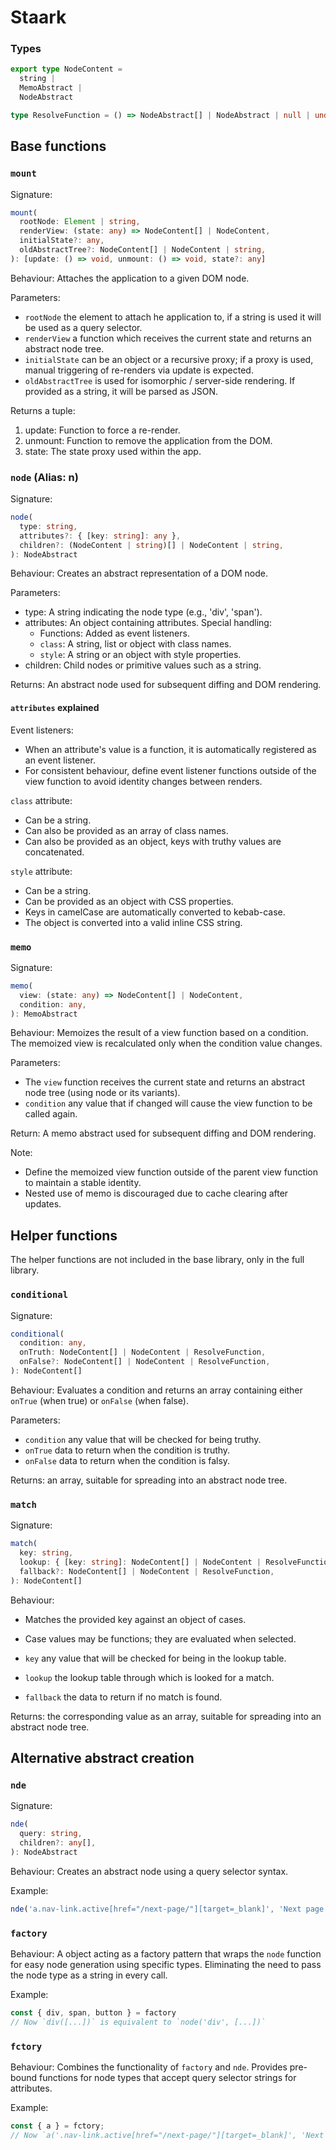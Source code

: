 # Staark

### Types

```TypeScript
export type NodeContent =
  string |
  MemoAbstract |
  NodeAbstract

type ResolveFunction = () => NodeAbstract[] | NodeAbstract | null | undefined
```

## Base functions

### `mount`

Signature:
```TypeScript
mount(
  rootNode: Element | string,
  renderView: (state: any) => NodeContent[] | NodeContent,
  initialState?: any,
  oldAbstractTree?: NodeContent[] | NodeContent | string,
): [update: () => void, unmount: () => void, state?: any]
```

Behaviour: Attaches the application to a given DOM node.

Parameters:
- `rootNode` the element to attach he application to, if a string is used it will be used as a query selector.
- `renderView` a function which receives the current state and returns an abstract node tree.
- `initialState` can be an object or a recursive proxy; if a proxy is used, manual triggering of re-renders via update is expected.
- `oldAbstractTree` is used for isomorphic / server-side rendering. If provided as a string, it will be parsed as JSON.

Returns a tuple:
  1. update: Function to force a re-render.
  2. unmount: Function to remove the application from the DOM.
  3. state: The state proxy used within the app.

### `node` (Alias: n)

Signature:
```TypeScript
node(
  type: string,
  attributes?: { [key: string]: any },
  children?: (NodeContent | string)[] | NodeContent | string,
): NodeAbstract
```

Behaviour: Creates an abstract representation of a DOM node.

Parameters:
- type: A string indicating the node type (e.g., 'div', 'span').
- attributes: An object containing attributes. Special handling:
  - Functions: Added as event listeners.
  - `class`: A string, list or object with class names.
  - `style`: A string or an object with style properties.
- children: Child nodes or primitive values such as a string.

Returns: An abstract node used for subsequent diffing and DOM rendering.

#### `attributes` explained

Event listeners:
- When an attribute's value is a function, it is automatically registered as an event listener.
- For consistent behaviour, define event listener functions outside of the view function to avoid identity changes between renders.

`class` attribute:
- Can be a string.
- Can also be provided as an array of class names.
- Can also be provided as an object, keys with truthy values are concatenated.

`style` attribute:
- Can be a string.
- Can be provided as an object with CSS properties.
- Keys in camelCase are automatically converted to kebab-case.
- The object is converted into a valid inline CSS string.

### `memo`

Signature:
```TypeScript
memo(
  view: (state: any) => NodeContent[] | NodeContent,
  condition: any,
): MemoAbstract
```

Behaviour: Memoizes the result of a view function based on a condition. The memoized view is recalculated only when the condition value changes.

Parameters:
- The `view` function receives the current state and returns an abstract node tree (using node or its variants).
- `condition` any value that if changed will cause the view function to be called again.

Return: A memo abstract used for subsequent diffing and DOM rendering.

Note:
- Define the memoized view function outside of the parent view function to maintain a stable identity.
- Nested use of memo is discouraged due to cache clearing after updates.

## Helper functions

The helper functions are not included in the base library, only in the full library.

### `conditional`

Signature:
```TypeScript
conditional(
  condition: any,
  onTruth: NodeContent[] | NodeContent | ResolveFunction,
  onFalse?: NodeContent[] | NodeContent | ResolveFunction,
): NodeContent[]
```

Behaviour: Evaluates a condition and returns an array containing either `onTrue` (when true) or `onFalse` (when false).

Parameters:
- `condition` any value that will be checked for being truthy.
- `onTrue` data to return when the condition is truthy.
- `onFalse` data to return when the condition is falsy.

Returns: an array, suitable for spreading into an abstract node tree.

### `match`

Signature:
```TypeScript
match(
  key: string,
  lookup: { [key: string]: NodeContent[] | NodeContent | ResolveFunction },
  fallback?: NodeContent[] | NodeContent | ResolveFunction,
): NodeContent[]
```

Behaviour:
- Matches the provided key against an object of cases.
- Case values may be functions; they are evaluated when selected.

- `key` any value that will be checked for being in the lookup table.
- `lookup` the lookup table through which is looked for a match.
- `fallback` the data to return if no match is found.

Returns: the corresponding value as an array, suitable for spreading into an abstract node tree.

## Alternative abstract creation

### `nde`

Signature:
```TypeScript
nde(
  query: string,
  children?: any[],
): NodeAbstract
```

Behaviour: Creates an abstract node using a query selector syntax.

Example:
```JavaScript
nde('a.nav-link.active[href="/next-page/"][target=_blank]', 'Next page')
```

### `factory`

Behaviour: A object acting as a factory pattern that wraps the `node` function for easy node generation using specific types. Eliminating the need to pass the node type as a string in every call.

Example:
```JavaScript
const { div, span, button } = factory
// Now `div([...])` is equivalent to `node('div', [...])`
```

### `fctory`

Behaviour: Combines the functionality of `factory` and `nde`. Provides pre-bound functions for node types that accept query selector strings for attributes.

Example:
```JavaScript
const { a } = fctory;
// Now `a('.nav-link.active[href="/next-page/"][target=_blank]', 'Next page')` creates an anchor node.
```
